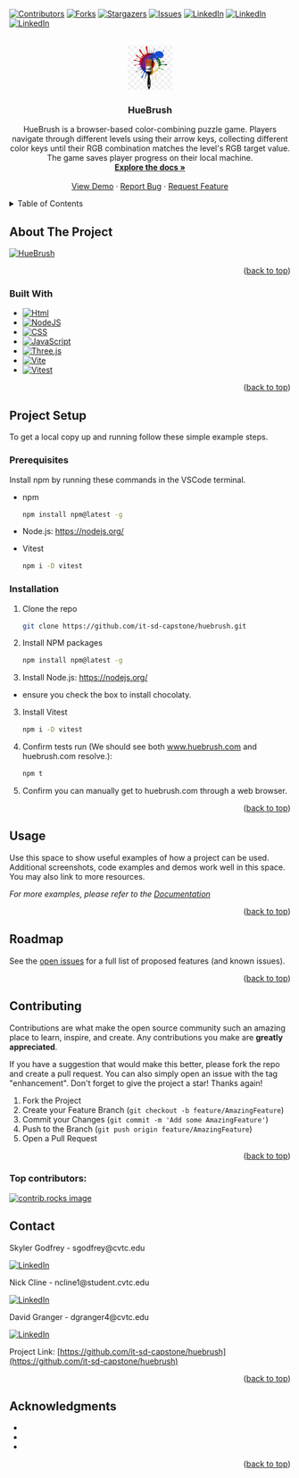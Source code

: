 <!-- Improved compatibility of back to top link: See: https://github.com/othneildrew/Best-README-Template/pull/73 -->
<a id="readme-top"></a>
<!--
*** Thanks for checking out the Best-README-Template. If you have a suggestion
*** that would make this better, please fork the repo and create a pull request
*** or simply open an issue with the tag "enhancement".
*** Don't forget to give the project a star!
*** Thanks again! Now go create something AMAZING! :D
-->



<!-- PROJECT SHIELDS -->
<!--
*** I'm using markdown "reference style" links for readability.
*** Reference links are enclosed in brackets [ ] instead of parentheses ( ).
*** See the bottom of this document for the declaration of the reference variables
*** for contributors-url, forks-url, etc. This is an optional, concise syntax you may use.
*** https://www.markdownguide.org/basic-syntax/#reference-style-links
-->
[![Contributors][contributors-shield]][contributors-url]
[![Forks][forks-shield]][forks-url]
[![Stargazers][stars-shield]][stars-url]
[![Issues][issues-shield]][issues-url]
[![LinkedIn][linkedin-shield]][linkedin-url-david]
[![LinkedIn][linkedin-shield]][linkedin-url-nick]
[![LinkedIn][linkedin-shield]][linkedin-url-skyler]





<!-- PROJECT LOGO -->
<br />
<div align="center">
  <a href="https://github.com/it-sd-capstone/huebrush">
    <img src="images/logo.png" alt="Logo" width="80" height="80">
  </a>

<h3 align="center">HueBrush</h3>

  <p align="center">
    HueBrush is a browser-based color-combining puzzle game. Players navigate through different levels using their arrow keys, collecting different color keys until their RGB combination matches the level's RGB target value. The game saves player progress on their local machine. 
    <br />
    <a href="https://github.com/it-sd-capstone/huebrush"><strong>Explore the docs »</strong></a>
    <br />
    <br />
    <a href="https://github.com/it-sd-capstone/huebrush">View Demo</a>
    ·
    <a href="https://github.com/it-sd-capstone/huebrush/issues/new?labels=bug&template=bug-report---.md">Report Bug</a>
    ·
    <a href="https://github.com/it-sd-capstone/huebrush/issues/new?labels=enhancement&template=feature-request---.md">Request Feature</a>
  </p>
</div>



<!-- TABLE OF CONTENTS -->
<details>
  <summary>Table of Contents</summary>
  <ol>
    <li>
      <a href="#about-the-project">About The Project</a>
      <ul>
        <li><a href="#built-with">Built With</a></li>
      </ul>
    </li>
    <li>
      <a href="#project-setup">Project Setup</a>
      <ul>
        <li><a href="#prerequisites">Prerequisites</a></li>
        <li><a href="#installation">Installation</a></li>
      </ul>
    </li>
    <li><a href="#usage">Usage</a></li>
    
    <li><a href="#contributing">Contributing</a></li>
    <li><a href="#license">License</a></li>
    <li><a href="#contact">Contact</a></li>
    <li><a href="#acknowledgments">Acknowledgments</a></li>
  </ol>
</details>



<!-- ABOUT THE PROJECT -->
## About The Project

[![HueBrush][product-screenshot]](https://huebrush.com)


<p align="right">(<a href="#readme-top">back to top</a>)</p>



### Built With

* [![Html][HTML.org]][Html-url]
* [![NodeJS][Nodejs.org]][Nodejs-url]
* [![CSS][CSS.org]][CSS-url]
* [![JavaScript][JavaScript.org]][JavaScript-url]
* [![Three.js][Threejs.org]][Threejs-url]
* [![Vite][Vitejs.org]][Vite-url]
* [![Vitest][Vitest.dev]][Vitest-url]


<p align="right">(<a href="#readme-top">back to top</a>)</p>



<!-- Project Setup -->
## Project Setup

To get a local copy up and running follow these simple example steps.

### Prerequisites

Install npm by running these commands in the VSCode terminal.
* npm
  ```sh
  npm install npm@latest -g
  ```

* Node.js: https://nodejs.org/

* Vitest
  ```sh
  npm i -D vitest
  ```

### Installation

1. Clone the repo
   ```sh
   git clone https://github.com/it-sd-capstone/huebrush.git
   ```
2. Install NPM packages
   ```sh
   npm install npm@latest -g
   ```
3. Install Node.js: https://nodejs.org/
  - ensure you check the box to install chocolaty.
3. Install Vitest
   ```sh
   npm i -D vitest
   ```
4. Confirm tests run (We should see both www.huebrush.com and huebrush.com resolve.):
   ```sh
   npm t
   ```
5. Confirm you can manually get to huebrush.com through a web browser. 

<p align="right">(<a href="#readme-top">back to top</a>)</p>



<!-- USAGE EXAMPLES -->
## Usage

Use this space to show useful examples of how a project can be used. Additional screenshots, code examples and demos work well in this space. You may also link to more resources.

_For more examples, please refer to the [Documentation](https://example.com)_

<p align="right">(<a href="#readme-top">back to top</a>)</p>



<!-- ROADMAP -->
## Roadmap

See the [open issues](https://github.com/it-sd-capstone/huebrush/issues) for a full list of proposed features (and known issues).

<p align="right">(<a href="#readme-top">back to top</a>)</p>



<!-- CONTRIBUTING -->
## Contributing

Contributions are what make the open source community such an amazing place to learn, inspire, and create. Any contributions you make are **greatly appreciated**.

If you have a suggestion that would make this better, please fork the repo and create a pull request. You can also simply open an issue with the tag "enhancement".
Don't forget to give the project a star! Thanks again!

1. Fork the Project
2. Create your Feature Branch (`git checkout -b feature/AmazingFeature`)
3. Commit your Changes (`git commit -m 'Add some AmazingFeature'`)
4. Push to the Branch (`git push origin feature/AmazingFeature`)
5. Open a Pull Request

<p align="right">(<a href="#readme-top">back to top</a>)</p>

### Top contributors:

<a href="https://github.com/it-sd-capstone/huebrush/graphs/contributors">
  <img src="https://contrib.rocks/image?repo=it-sd-capstone/huebrush" alt="contrib.rocks image" />
</a>

<!-- CONTACT -->
## Contact
<p>Skyler Godfrey - sgodfrey@cvtc.edu</p> 

[![LinkedIn][linkedin-shield]][linkedin-url-skyler]
<p>Nick Cline - ncline1@student.cvtc.edu</p>

[![LinkedIn][linkedin-shield]][linkedin-url-nick]
<p>David Granger - dgranger4@cvtc.edu</p>

[![LinkedIn][linkedin-shield]][linkedin-url-david]



Project Link: [https://github.com/it-sd-capstone/huebrush](https://github.com/it-sd-capstone/huebrush)

<p align="right">(<a href="#readme-top">back to top</a>)</p>



<!-- ACKNOWLEDGMENTS -->
## Acknowledgments

* []()
* []()
* []()

<p align="right">(<a href="#readme-top">back to top</a>)</p>



<!-- MARKDOWN LINKS & IMAGES -->
<!-- https://www.markdownguide.org/basic-syntax/#reference-style-links -->
[contributors-shield]: https://img.shields.io/github/contributors/it-sd-capstone/huebrush.svg?style=for-the-badge
[contributors-url]: https://github.com/it-sd-capstone/huebrush/graphs/contributors
[forks-shield]: https://img.shields.io/github/forks/it-sd-capstone/huebrush.svg?style=for-the-badge
[forks-url]: https://github.com/it-sd-capstone/huebrush/network/members
[stars-shield]: https://img.shields.io/github/stars/it-sd-capstone/huebrush.svg?style=for-the-badge
[stars-url]: https://github.com/it-sd-capstone/huebrush/stargazers
[issues-shield]: https://img.shields.io/github/issues/it-sd-capstone/huebrush.svg?style=for-the-badge
[issues-url]: https://github.com/it-sd-capstone/huebrush/issues
[license-shield]: https://img.shields.io/github/license/it-sd-capstone/huebrush.svg?style=for-the-badge
[license-url]: https://github.com/it-sd-capstone/huebrush/blob/master/LICENSE.txt
[linkedin-shield]: https://img.shields.io/badge/-LinkedIn-black.svg?style=for-the-badge&logo=linkedin&colorB=555
[linkedin-url-david]: https://www.linkedin.com/in/david-d-granger/
[linkedin-url-nick]: https://www.linkedin.com/in/nicholas-c-32a08313b/
[linkedin-url-skyler]: https://www.linkedin.com/in/skyler-godfrey-4861682a0/
[product-screenshot]: images/screenshot.png
[Nodejs.org]: https://img.shields.io/badge/Node.js-339933?style=for-the-badge&logo=node.js&logoColor=white
[Nodejs-url]: https://nodejs.org/en
[HTML.org]: https://img.shields.io/badge/HTML-E34F26?style=for-the-badge&logo=html5&logoColor=white
[html-url]: https://html.spec.whatwg.org/
[CSS.org]: https://img.shields.io/badge/CSS-1572B6?style=for-the-badge&logo=css3&logoColor=white
[CSS-url]: https://developer.mozilla.org/en-US/docs/Web/CSS
[JavaScript.org]: https://img.shields.io/badge/JavaScript-F7DF1E?style=for-the-badge&logo=javascript&logoColor=black
[JavaScript-url]: https://www.javascript.com/
[Threejs.org]: https://img.shields.io/badge/Three.js-000000?style=for-the-badge&logo=three.js&logoColor=white
[Threejs-url]: https://threejs.org/
[Vitejs.org]: https://img.shields.io/badge/Vite-646CFF?style=for-the-badge&logo=vite&logoColor=white
[Vite-url]: https://vitejs.dev/
[Vitest.dev]: https://img.shields.io/badge/Vitest-4FC08D?style=for-the-badge&logo=vitest&logoColor=white
[Vitest-url]: https://vitest.dev/
